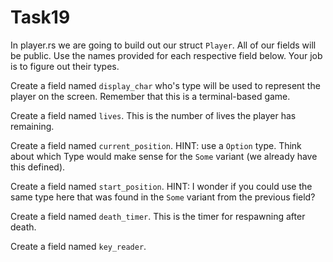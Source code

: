# Task19

In player.rs we are going to build out our struct `Player`. All of our
fields will be public. Use the names provided for each respective field
below. Your job is to figure out their types.

Create a field named `display_char` who's type will be used to represent
the player on the screen. Remember that this is a terminal-based game.

Create a field named `lives`. This is the number of lives the player has
remaining.

Create a field named `current_position`. HINT: use a `Option` type. Think
about which Type would make sense for the `Some` variant (we already have
this defined).

Create a field named `start_position`. HINT: I wonder if you could use the
same type here that was found in the `Some` variant from the previous
field?

Create a field named `death_timer`. This is the timer for respawning after
death.

Create a field named `key_reader`. 
